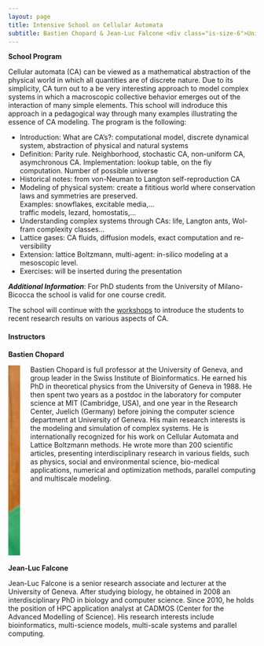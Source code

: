 ```yaml
---
layout: page
title: Intensive School on Cellular Automata
subtitle: Bastien Chopard & Jean-Luc Falcone <div class="is-size-6">University of Geneva</div> <div class="small-padding-elem"></div> <div class="is-size-4"> 17 September 2018 </div>
---
```


**School Program**

Cellular automata (CA) can be viewed as a mathematical abstraction of the physical world in which all quantities are of discrete nature. Due to its simplicity, CA turn out to a be very interesting approach to model complex systems in which a macroscopic collective behavior emerges out of the interaction of many simple elements. This school will indroduce this approach in a pedagogical way through many examples illustrating the essence of CA modeling.
The program is the following:

- Introduction: What are CA’s?: computational model, discrete dynamical system, abstraction of physical and natural systems
- Definition: Parity rule. Neighborhood, stochastic CA, non-uniform CA, asymchronous CA. Implementation: lookup table, on the fly computation. Number of possible universe
- Historical notes: from von-Neuman to Langton self-reproduction CA
- Modeling of physical system: create a fititious world where conservation laws and symmetries are preserved. <br>Examples: snowflakes, excitable media,... 
<br>traffic models, lezard, homostatis,...
- Understanding complex systems through CAs: life, Langton ants, Wol- fram complexity classes...
- Lattice gases: CA fluids, diffusion models, exact computation and re- versibility
- Extension: lattice Boltzmann, multi-agent: in-silico modeling at a mesoscopic level.
- Exercises: will be inserted during the presentation

***Additional Information***: For PhD students from the University of Milano-Bicocca the school is valid for one course credit.

The school will continue with the [workshops](/workshops) to introduce the students to recent research results on various aspects of CA.

<h4>Instructors</h4>

**Bastien Chopard**

<div class="columns">
  <div class="column is-narrow">
	<div class="box" style="width: 300px;">
		<img src="/assets/images/chopard.jpg">
	</div>
  </div>
  <div class="column">
	Bastien Chopard is full professor at the University of Geneva, and group leader in the Swiss Institute of Bioinformatics. He earned his PhD in theoretical physics from the University of Geneva in 1988. He then spent two years as a postdoc in the laboratory for computer science at MIT (Cambridge, USA), and one year in the Research Center, Juelich (Germany) before joining the computer science department at University of Geneva. His main research interests is the modeling and simulation of complex systems. He is internationally recognized for his work on Cellular Automata and Lattice Boltzmann methods. He wrote more than 200 scientific articles, presenting interdisciplinary research in various fields, such as physics, social and environmental science, bio-medical applications, numerical and optimization methods, parallel computing and multiscale modeling.
  </div>
</div>


**Jean-Luc Falcone**

Jean-Luc Falcone is a senior research associate and lecturer at the University of Geneva. After studying biology, he obtained in 2008 an interdisciplinary PhD in biology and computer science. Since 2010, he holds the position of HPC application analyst at CADMOS (Center for the Advanced Modelling of Science). His research interests include bioinformatics, multi-science models, multi-scale systems and parallel computing.
